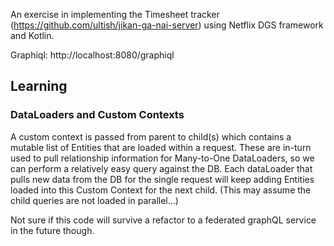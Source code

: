 An exercise in implementing the Timesheet tracker (https://github.com/ultish/jikan-ga-nai-server) using Netflix DGS
framework and Kotlin.

Graphiql: http://localhost:8080/graphiql

## Learning

### DataLoaders and Custom Contexts

A custom context is passed from parent to child(s) which contains a mutable list of Entities that are loaded within a
request. These are in-turn used to pull relationship information for Many-to-One DataLoaders, so we can perform a
relatively easy query against the DB. Each dataLoader that pulls new data from the DB for the single request will keep
adding Entities loaded into this Custom Context for the next child. (This may assume the child queries are not loaded in
parallel...)

Not sure if this code will survive a refactor to a federated graphQL service in the future though. 
